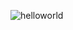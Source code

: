 
![helloworld](https://user-images.githubusercontent.com/101474322/183261533-1b249f6b-1b68-4b7e-845e-1527456c6101.png)
